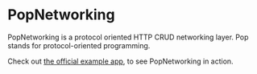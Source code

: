 # PopNetworking

PopNetworking is a protocol oriented HTTP CRUD networking layer. Pop stands for protocol-oriented programming.

Check out [the official example app](https://github.com/djk12587/PopNetworking-ExampleUsage), to see PopNetworking in action.
